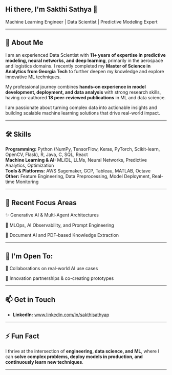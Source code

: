 
## Hi there, I'm Sakthi Sathya 👋  
Machine Learning Engineer | Data Scientist | Predictive Modeling Expert  

---

## 🌟 About Me
I am an experienced Data Scientist with **11+ years of expertise in predictive modeling, neural networks, and deep learning**, primarily in the aerospace and logistics domains. I recently completed my **Master of Science in Analytics from Georgia Tech** to further deepen my knowledge and explore innovative ML techniques.  

My professional journey combines **hands-on experience in model development, deployment, and data analysis** with strong research skills, having co-authored **18 peer-reviewed publications** in ML and data science.

I am passionate about turning complex data into actionable insights and building scalable machine learning solutions that drive real-world impact.


---

## 🛠️ Skills

**Programming:** Python (NumPy, TensorFlow, Keras, PyTorch, Scikit-learn, OpenCV, Flask), R, Java, C, SQL, React  
**Machine Learning & AI:** ML/DL, LLMs, Neural Networks, Predictive Analytics, Optimization  
**Tools & Platforms:** AWS Sagemaker, GCP, Tableau, MATLAB, Octave  
**Other:** Feature Engineering, Data Preprocessing, Model Deployment, Real-time Monitoring  

---
## 🔬 Recent Focus Areas

✨ Generative AI & Multi-Agent Architectures

🧩 MLOps, AI Observability, and Prompt Engineering

📄 Document AI and PDF-based Knowledge Extraction

---
## 🎤 I'm Open To:

🤝 Collaborations on real-world AI use cases

🧪 Innovation partnerships & co-creating prototypes

---
## 📫 Get in Touch

- **LinkedIn:** www.linkedin.com/in/sakthisathyap 


---

## ⚡ Fun Fact
I thrive at the intersection of **engineering, data science, and ML**, where I can **solve complex problems, deploy models in production, and continuously learn new techniques**.

---



<!--
**sakthips12/sakthips12** is a ✨ _special_ ✨ repository because its `README.md` (this file) appears on your GitHub profile.

Here are some ideas to get you started:

- 🔭 I’m currently working on ...
- 🌱 I’m currently learning ...
- 👯 I’m looking to collaborate on ...
- 🤔 I’m looking for help with ...
- 💬 Ask me about ...
- 📫 How to reach me: ...
- 😄 Pronouns: ...
- ⚡ Fun fact: ...
-->

